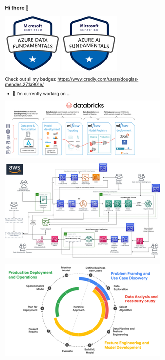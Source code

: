 ### Hi there 👋

<!--
**DOUGLASMENDES/DOUGLASMENDES** is a ✨ _special_ ✨ repository because its `README.md` (this file) appears on your GitHub profile.

Here are some ideas to get you started:

- 🌱 I’m currently learning ...
- 👯 I’m looking to collaborate on ...
- 🤔 I’m looking for help with ...
- 💬 Ask me about ...
- 📫 How to reach me: ...
- ⚡ Fun fact: ...
-->

![a building](https://github.com/DOUGLASMENDES/DOUGLASMENDES/raw/main/azure-data-fundamentals.png) ![a building](https://github.com/DOUGLASMENDES/DOUGLASMENDES/raw/main/azure-ai-fundamentals.png)

Check out all my badges: https://www.credly.com/users/douglas-mendes.27da901e/

- 🔭 I’m currently working on ...

![a building](https://github.com/DOUGLASMENDES/DOUGLASMENDES/raw/main/databricks-ml-og2.png)
<!--
![a building](https://github.com/DOUGLASMENDES/DOUGLASMENDES/raw/main/azure-ml.png)
-->
![a building](https://github.com/DOUGLASMENDES/DOUGLASMENDES/raw/main/aws-MLOps-Architecture-1.png)

![a building](https://github.com/DOUGLASMENDES/DOUGLASMENDES/raw/main/gcp-ml-journey-1024x609.png)
